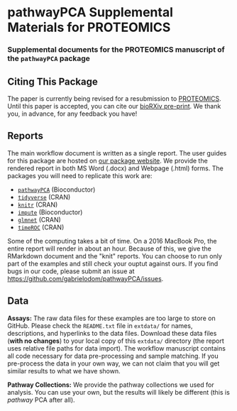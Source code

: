 # pathwayPCA Supplemental Materials for PROTEOMICS
### Supplemental documents for the PROTEOMICS manuscript of the `pathwayPCA` package


## Citing This Package
The paper is currently being revised for a resubmission to [PROTEOMICS](https://onlinelibrary.wiley.com/journal/16159861). Until this paper is accepted, you can cite our [bioRXiv pre-print](https://doi.org/10.1101/615435). We thank you, in advance, for any feedback you have!


## Reports
The main workflow document is written as a single report. The user guides for this package are hosted on [our package website](https://gabrielodom.github.io/pathwayPCA/). We provide the rendered report in both MS Word (.docx) and Webpage (.html) forms. The packages you will need to replicate this work are:

- [`pathwayPCA`](https://doi.org/10.18129/B9.bioc.pathwayPCA) (Bioconductor)
- [`tidyverse`](https://www.tidyverse.org/) (CRAN)
- [`knitr`](https://yihui.org/knitr/) (CRAN)
- [`impute`](https://doi.org/10.18129/B9.bioc.impute) (Bioconductor)
- [`glmnet`](https://web.stanford.edu/~hastie/glmnet/glmnet_alpha.html) (CRAN)
- [`timeROC`](https://doi.org/10.1002/sim.5958) (CRAN)

Some of the computing takes a bit of time. On a 2016 MacBook Pro, the entire report will render in about an hour. Because of this, we give the RMarkdown document and the "knit" reports. You can choose to run only part of the examples and still check your ouptut against ours. If you find bugs in our code, please submit an issue at <https://github.com/gabrielodom/pathwayPCA/issues>.


## Data
**Assays:** The raw data files for these examples are too large to store on GitHub. Please check the `README.txt` file in `extdata/` for names, descriptions, and hyperlinks to the data files. Download these data files (**with no changes**) to your local copy of this `extdata/` directory (the report uses relative file paths for data import). The workflow manuscript contains all code necessary for data pre-processing and sample matching. If you pre-process the data in your own way, we can not claim that you will get similar results to what we have shown. 

**Pathway Collections:** We provide the pathway collections we used for analysis. You can use your own, but the results will likely be different (this is *pathway* PCA after all).

